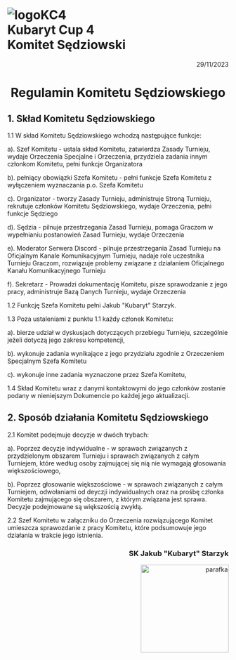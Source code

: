 # ![logoKC4](link) <br>Kubaryt Cup 4 <br>Komitet Sędziowski

<p align="right">29/11/2023</p>

<h1 align="center">Regulamin Komitetu Sędziowskiego</h1>

## 1. Skład Komitetu Sędziowskiego

1.1 W skład Komitetu Sędziowskiego wchodzą następujące funkcje:

a). Szef Komitetu - ustala skład Komitetu, zatwierdza Zasady Turnieju, wydaje Orzeczenia Specjalne i Orzeczenia, przydziela zadania innym członkom Komitetu, pełni funkcje Organizatora

b). pełniący obowiązki Szefa Komitetu - pełni funkcje Szefa Komitetu z wyłączeniem wyznaczania p.o. Szefa Komitetu

c). Organizator - tworzy Zasady Turnieju, administruje Stroną Turnieju, rekrutuje członków Komitetu Sędziowskiego, wydaje Orzeczenia, pełni funkcje Sędziego

d). Sędzia - pilnuje przestrzegania Zasad Turnieju, pomaga Graczom w wypełnianiu postanowień Zasad Turnieju, wydaje Orzeczenia

e). Moderator Serwera Discord - pilnuje przestrzegania Zasad Turnieju na Oficjalnym Kanale Komunikacyjnym Turnieju, nadaje role uczestnika Turnieju Graczom, rozwiązuje problemy związane z działaniem Oficjalnego Kanału Komunikacyjnego Turnieju

f). Sekretarz - Prowadzi dokumentację Komitetu, pisze sprawodzanie z jego pracy, administruje Bazą Danych Turnieju, wydaje Orzeczenia

1.2 Funkcję Szefa Komitetu pełni Jakub "Kubaryt" Starzyk.

1.3 Poza ustaleniami z punktu 1.1 każdy członek Komitetu:

a). bierze udział w dyskusjach dotyczących przebiegu Turnieju, szczególnie jeżeli dotyczą jego zakresu kompetencji,

b). wykonuje zadania wynikające z jego przydziału zgodnie z Orzeczeniem Specjalnym Szefa Komitetu

c). wykonuje inne zadania wyznaczone przez Szefa Komitetu,

1.4 Skład Komitetu wraz z danymi kontaktowymi do jego członków zostanie podany w nieniejszym Dokumencie po każdej jego aktualizacji.

## 2. Sposób działania Komitetu Sędziowskiego

2.1 Komitet podejmuje decyzje w dwóch trybach:

a). Poprzez decyzje indywidualne - w sprawach związanych z przydzielonym obszarem Turnieju i sprawach związanych z całym Turniejem, które według osoby zajmującej się nią nie wymagają głosowania większościowego,

b). Poprzez głosowanie większościowe - w sprawach związanych z całym Turniejem, odwołaniami od deyczji indywidualnych oraz na prośbę członka Komitetu zajmującego się obszarem, z którym związana jest sprawa. Decyzje podejmowane są większością zwykłą.

2.2 Szef Komitetu w załączniku do Orzeczenia rozwiązującego Komitet umieszcza sprawozdanie z pracy Komitetu, które podsumowuje jego działania w trakcie jego istnienia.

### <p align="right">SK Jakub "Kubaryt" Starzyk</p>
<div align="right"><img src="https://media.discordapp.net/attachments/1022538414328913930/1136284542727110656/image-removebg-preview_3.png" alt="parafka" style="height: auto; width:200px; float:right;"/></div>

